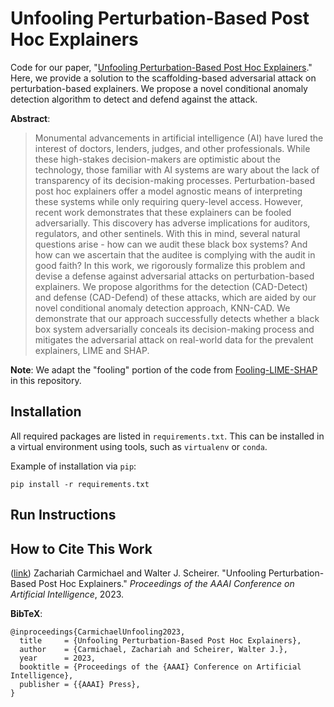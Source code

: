 # Unfooling Perturbation-Based Post Hoc Explainers

Code for our paper, "[Unfooling Perturbation-Based Post Hoc Explainers](https://arxiv.org/abs/2205.14772)." Here, we 
provide a solution to the scaffolding-based adversarial attack on
perturbation-based explainers. We propose a novel conditional anomaly detection
algorithm to detect and defend against the attack.

**Abstract**:

> Monumental advancements in artificial intelligence (AI) have lured the interest of doctors, lenders, judges, and other professionals. While these high-stakes decision-makers are optimistic about the technology, those familiar with AI systems are wary about the lack of transparency of its decision-making processes. Perturbation-based post hoc explainers offer a model agnostic means of interpreting these systems while only requiring query-level access. However, recent work demonstrates that these explainers can be fooled adversarially. This discovery has adverse implications for auditors, regulators, and other sentinels. With this in mind, several natural questions arise - how can we audit these black box systems? And how can we ascertain that the auditee is complying with the audit in good faith? In this work, we rigorously formalize this problem and devise a defense against adversarial attacks on perturbation-based explainers. We propose algorithms for the detection (CAD-Detect) and defense (CAD-Defend) of these attacks, which are aided by our novel conditional anomaly detection approach, KNN-CAD. We demonstrate that our approach successfully detects whether a black box system adversarially conceals its decision-making process and mitigates the adversarial attack on real-world data for the prevalent explainers, LIME and SHAP. 

**Note**: We adapt the "fooling" portion of the code from [Fooling-LIME-SHAP](https://github.com/dylan-slack/Fooling-LIME-SHAP)
in this repository.

## Installation
All required packages are listed in `requirements.txt`. This can be installed
in a virtual environment using tools, such as `virtualenv` or `conda`.

Example of installation via `pip`:

```shell
pip install -r requirements.txt
```

## Run Instructions

## How to Cite This Work

([link](https://arxiv.org/abs/2205.14772))
Zachariah Carmichael and Walter J. Scheirer. "Unfooling Perturbation-Based Post Hoc Explainers."
_Proceedings of the AAAI Conference on Artificial Intelligence_, 2023.

**BibTeX**:

```text
@inproceedings{CarmichaelUnfooling2023,
  title     = {Unfooling Perturbation-Based Post Hoc Explainers},
  author    = {Carmichael, Zachariah and Scheirer, Walter J.},
  year      = 2023,
  booktitle = {Proceedings of the {AAAI} Conference on Artificial Intelligence},
  publisher = {{AAAI} Press},
}
```